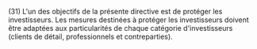 (31) L'un des objectifs de la présente directive est de protéger les investisseurs. Les mesures destinées à protéger les investisseurs doivent être adaptées aux particularités de chaque catégorie d'investisseurs (clients de détail, professionnels et contreparties).